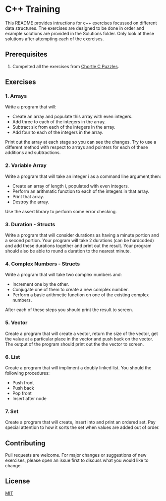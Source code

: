 # C++ Training

This README provides intructions for c++ exercises focussed on different data structures. The exercises are designed to be done in order and example solutions are provided in the Solutions folder. Only look at these solutions after attempting each of the exercises.

## Prerequisites

1) Compelted all the exercises from [Chortle C Puzzles](https://chortle.ccsu.edu/cpuzzles/CpuzzlesMain.html).

## Exercises

### 1. Arrays

Write a program that will:

* Create an array and populate this array with even integers.
* Add three to each of the integers in the array.
* Subtract six from each of the integers in the array.
* Add four to each of the integers in the array.

Print out the array at each stage so you can see the changes. Try to use a different method with respect to arrays and pointers for each of these additions and subtractions.

### 2. Variable Array

Write a program that will take an integer i as a command line argument,then:

* Create an array of length i, populated with even integers.
* Perform an arithmatic function to each of the integers in that array.
* Print that array.
* Destroy the array.

Use the assert library to perform some error checking.

### 3. Duration - Structs

Write a program that will consider durations as having a minute portion and a second portion. Your program will take 2 durations (can be hardcoded) and add these durations together and print out the result. Your program should also be able to round a duration to the nearest minute.

### 4. Complex Numbers - Structs

Write a program that will take two complex numbers and:

* Increment one by the other.
* Conjugate one of them to create a new complex number.
* Perform a basic arithmetic function on one of the existing complex numbers.

After each of these steps you should print the result to screen.

### 5. Vector

Create a program that will create a vector, return the size of the vector, get the value at a particular place in the vector and push back on the vector. The output of the program should print out the the vector to screen.

### 6. List

Create a program that will impliment a doubly linked list. You should the following procedures:

* Push front
* Push back
* Pop front
* Insert after node

### 7. Set

Create a program that will create, insert into and print an ordered set. Pay special attention to how it sorts the set when values are added out of order.

## Contributing

Pull requests are welcome. For major changes or suggestions of new exercises, please open an issue first to discuss what you would like to change.

## License

[MIT](https://choosealicense.com/licenses/mit/)

